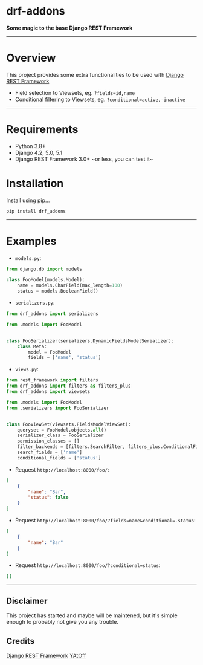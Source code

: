 # drf-addons

**Some magic to the base Django REST Framework**

---

# Overview

This project provides some extra functionalities to be used with [Django REST Framework](https://www.django-rest-framework.org/)

* Field selection to Viewsets, eg. `?fields=id,name`
* Conditional filtering to Viewsets, eg. `?conditional=active,-inactive`

---

# Requirements

* Python 3.8+
* Django 4.2, 5.0, 5.1
* Django REST Framework 3.0+ ~or less, you can test it~

# Installation

Install using pip...
```sh
pip install drf_addons
```

---

# Examples

* `models.py`:
```py
from django.db import models

class FooModel(models.Model):
    name = models.CharField(max_length=100)
    status = models.BooleanField()
```

* `serializers.py`:
```py
from drf_addons import serializers

from .models import FooModel


class FooSerializer(serializers.DynamicFieldsModelSerializer):
    class Meta:
        model = FooModel
        fields = ['name', 'status']
```

* `views.py`:
```py
from rest_framework import filters
from drf_addons import filters as filters_plus
from drf_addons import viewsets

from .models import FooModel
from .serializers import FooSerializer


class FooViewSet(viewsets.FieldsModelViewSet):
    queryset = FooModel.objects.all()
    serializer_class = FooSerializer
    permission_classes = []
    filter_backends = [filters.SearchFilter, filters_plus.ConditionalFilter]
    search_fields = ['name']
    conditional_fields = ['status']
```


* Request `http://localhost:8000/foo/`:
```json
[
    {
        "name": "Bar",
        "status": false
    }
]
```

* Request `http://localhost:8000/foo/?fields=name&conditional=-status`:
```json
[
    {
        "name": "Bar"
    }
]
```

* Request `http://localhost:8000/foo/?conditional=status`:
```json
[]
```

---

## Disclaimer

This project has started and maybe will be maintened, but it's simple enough to probably not give you any trouble.

## Credits

[Django REST Framework](https://www.django-rest-framework.org)
[YAtOff](https://stackoverflow.com/a/23674297)
